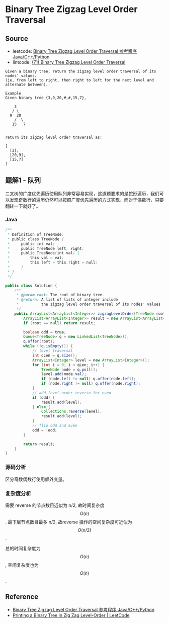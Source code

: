 # Binary Tree Zigzag Level Order Traversal

## Source

- leetcode: [Binary Tree Zigzag Level Order Traversal 参考程序 Java/C++/Python](http://www.jiuzhang.com/solutions/binary-tree-zigzag-level-order-traversal/)
- lintcode: [(71) Binary Tree Zigzag Level Order Traversal](http://www.lintcode.com/en/problem/binary-tree-zigzag-level-order-traversal/)

```
Given a binary tree, return the zigzag level order traversal of its nodes' values.
(ie, from left to right, then right to left for the next level and alternate between).

Example
Given binary tree {3,9,20,#,#,15,7},

    3
   / \
  9  20
    /  \
   15   7


return its zigzag level order traversal as:

[
  [3],
  [20,9],
  [15,7]
]
```

## 题解1 - 队列

二叉树的广度优先遍历使用队列非常容易实现，这道题要求的是蛇形遍历，我们可以发现奇数行的遍历仍然可以按照广度优先遍历的方式实现，而对于偶数行，只要翻转一下就好了。

### Java

```java
/**
 * Definition of TreeNode:
 * public class TreeNode {
 *     public int val;
 *     public TreeNode left, right;
 *     public TreeNode(int val) {
 *         this.val = val;
 *         this.left = this.right = null;
 *     }
 * }
 */

public class Solution {
    /**
     * @param root: The root of binary tree.
     * @return: A list of lists of integer include
     *          the zigzag level order traversal of its nodes' values
     */
    public ArrayList<ArrayList<Integer>> zigzagLevelOrder(TreeNode root) {
        ArrayList<ArrayList<Integer>> result = new ArrayList<ArrayList<Integer>>();
        if (root == null) return result;

        boolean odd = true;
        Queue<TreeNode> q = new LinkedList<TreeNode>();
        q.offer(root);
        while (!q.isEmpty()) {
            // level traversal
            int qLen = q.size();
            ArrayList<Integer> level = new ArrayList<Integer>();
            for (int i = 0; i < qLen; i++) {
                TreeNode node = q.poll();
                level.add(node.val);
                if (node.left != null) q.offer(node.left);
                if (node.right != null) q.offer(node.right);
            }
            // add level order reverse for even
            if (odd) {
                result.add(level);
            } else {
                Collections.reverse(level);
                result.add(level);
            }
            // flip odd and even
            odd = !odd;
        }

        return result;
    }
}
```

### 源码分析

区分奇数偶数行使用额外变量。

### 复杂度分析

需要 reverse 的节点数目近似为 n/2, 故时间复杂度 $$O(n)$$. 最下层节点数目最多 n/2, 故reverse 操作的空间复杂度可近似为 $$O(n/2)$$.

总的时间复杂度为 $$O(n)$$, 空间复杂度也为 $$O(n)$$.

## Reference

- [Binary Tree Zigzag Level Order Traversal 参考程序 Java/C++/Python](http://www.jiuzhang.com/solutions/binary-tree-zigzag-level-order-traversal/)
- [Printing a Binary Tree in Zig Zag Level-Order | LeetCode](http://articles.leetcode.com/2010/09/printing-binary-tree-in-zig-zag-level_18.html)
